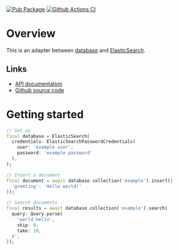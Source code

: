 [![Pub Package](https://img.shields.io/pub/v/database_adapter_elastic_search.svg)](https://pub.dartlang.org/packages/database_adapter_elastic_search)
[![Github Actions CI](https://github.com/dint-dev/database/workflows/Dart%20CI/badge.svg)](https://github.com/dint-dev/database/actions?query=workflow%3A%22Dart+CI%22)

# Overview
This is an adapter between [database](https://pub.dev/packages/database) and [ElasticSearch](https://www.elastic.co).

## Links
  * [API documentation](https://pub.dev/documentation/database_adapter_elastic_search/latest/database_adapter_elastic_search/ElasticSearch-class.html)
  * [Github source code](https://github.com/dint-dev/database/tree/master/adapters/elastic_search/lib/database_adapter_elastic_search.dart)

# Getting started
```dart
// Set up
final database = ElasticSearch(
  credentials: ElasticSearchPasswordCredentials(
    user: 'example user',
    password: 'example password'
  ),
);

// Insert a document
final document = await database.collection('example').insert({
  'greeting': 'Hello world!'
});

// Search documents
final results = await database.collection('example').search(
  query: Query.parse(
    'world hello',
    skip: 0,
    take: 10,
  )',
});
```